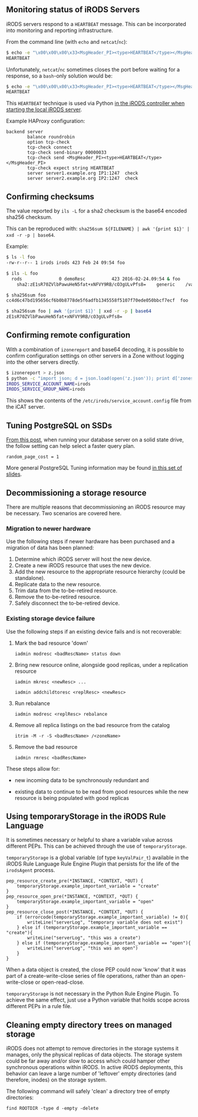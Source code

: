 ## Monitoring status of iRODS Servers

iRODS servers respond to a `HEARTBEAT` message.  This can be incorporated into monitoring and reporting infrastructure.

From the command line (with `echo` and `netcat`/`nc`):
```bash
$ echo -e "\x00\x00\x00\x33<MsgHeader_PI><type>HEARTBEAT</type></MsgHeader_PI>" | nc localhost 1247
HEARTBEAT
```

Unfortunately, `netcat`/`nc` sometimes closes the port before waiting for a response, so a `bash`-only solution would be:

```bash
$ echo -e "\x00\x00\x00\x33<MsgHeader_PI><type>HEARTBEAT</type></MsgHeader_PI>" | (exec 3<>/dev/tcp/127.0.0.1/1247; cat >&3; cat <&3; exec 3<&-)
HEARTBEAT
```

This `HEARTBEAT` technique is used via Python [in the iRODS controller when starting the local iRODS server](https://github.com/irods/irods/blob/a4c97f8a65bd8d2b5d7a505612f2d9d670d33957/scripts/irods/controller.py#L103-L113).

Example HAProxy configuration:
```
backend server
        balance roundrobin
        option tcp-check
        tcp-check connect
        tcp-check send-binary 00000033
        tcp-check send <MsgHeader_PI><type>HEARTBEAT</type></MsgHeader_PI>
        tcp-check expect string HEARTBEAT
        server server1.example.org IP1:1247  check
        server server2.example.org IP2:1247  check
```

## Confirming checksums

The value reported by `ils -L` for a sha2 checksum is the base64 encoded sha256 checksum.

This can be reproduced with: `sha256sum ${FILENAME} | awk '{print $1}' | xxd -r -p | base64`.

Example:
~~~bash
$ ls -l foo
-rw-r--r-- 1 irods irods 423 Feb 24 09:54 foo

$ ils -L foo
  rods              0 demoResc          423 2016-02-24.09:54 & foo
    sha2:zE1sR70ZVlbPawuHeN5fat+xNFVY9RB/cO3gULvPfs8=    generic    /var/lib/irods/Vault/home/rods/foo

$ sha256sum foo
cc4d6c47bd195656cf6b0b8778de5f6adfb1345558f5107f70ede050bbcf7ecf  foo

$ sha256sum foo | awk '{print $1}' | xxd -r -p | base64
zE1sR70ZVlbPawuHeN5fat+xNFVY9RB/cO3gULvPfs8=
~~~

## Confirming remote configuration

With a combination of `izonereport` and base64 decoding, it is possible to confirm configuration settings on other servers in a Zone without logging into the other servers directly.

~~~bash
$ izonereport > z.json
$ python -c "import json; d = json.load(open('z.json')); print d['zones'][0]['icat_server']['configuration_directory']['files'][4]['contents']" | base64 --decode
IRODS_SERVICE_ACCOUNT_NAME=irods
IRODS_SERVICE_GROUP_NAME=irods
~~~

This shows the contents of the `/etc/irods/service_account.config` file from the iCAT server.

## Tuning PostgreSQL on SSDs

[From this post](https://amplitude.engineering/how-a-single-postgresql-config-change-improved-slow-query-performance-by-50x-85593b8991b0), when running your database server on a solid state drive, the follow setting can help select a faster query plan.

~~~
random_page_cost = 1
~~~

More general PostgreSQL Tuning information may be found [in this set of slides](https://speakerdeck.com/ongres/postgresql-configuration-for-humans).

## Decommissioning a storage resource

There are multiple reasons that decommissioning an iRODS resource may be necessary.  Two scenarios are covered here.

### Migration to newer hardware

Use the following steps if newer hardware has been purchased and a migration of data has been planned:

1. Determine which iRODS server will host the new device.
2. Create a new iRODS resource that uses the new device.
3. Add the new resource to the appropriate resource hierarchy (could be standalone).
4. Replicate data to the new resource.
5. Trim data from the to-be-retired resource.
6. Remove the to-be-retired resource.
7. Safely disconnect the to-be-retired device.

### Existing storage device failure

Use the following steps if an existing device fails and is not recoverable:

1. Mark the bad resource 'down'

    `iadmin modresc <badRescName> status down`

2. Bring new resource online, alongside good replicas, under a replication resource

    `iadmin mkresc <newResc> ...`

    `iadmin addchildtoresc <replResc> <newResc>`

3. Run rebalance

    `iadmin modresc <replResc> rebalance`

4. Remove all replica listings on the bad resource from the catalog

    `itrim -M -r -S <badRescName> /<zoneName>`


5. Remove the bad resource

    `iadmin rmresc <badRescName>`

These steps allow for:

 - new incoming data to be synchronously redundant and

 - existing data to continue to be read from good resources while the new resource is being populated with good replicas

## Using temporaryStorage in the iRODS Rule Language

It is sometimes necessary or helpful to share a variable value across different PEPs.  This can be achieved through the use of `temporaryStorage`.

`temporaryStorage` is a global variable (of type `keyValPair_t`) available in the iRODS Rule Language Rule Engine Plugin that persists for the life of the `irodsAgent` process.

```
pep_resource_create_pre(*INSTANCE, *CONTEXT, *OUT) {
    temporaryStorage.example_important_variable = "create"
}
pep_resource_open_pre(*INSTANCE, *CONTEXT, *OUT) {
    temporaryStorage.example_important_variable = "open"
}
pep_resource_close_post(*INSTANCE, *CONTEXT, *OUT) {
    if (errorcode(temporaryStorage.example_important_variable) != 0){
        writeLine("serverLog", "temporary variable does not exist")
    } else if (temporaryStorage.example_important_variable == "create"){
        writeLine("serverLog", "this was a create")
    } else if (temporaryStorage.example_important_variable == "open"){
        writeLine("serverLog", "this was an open")
    }
}
```

When a data object is created, the close PEP could now 'know' that it was part of a create-write-close series of file operations, rather than an open-write-close or open-read-close.


`temporaryStorage` is not necessary in the Python Rule Engine Plugin.  To achieve the same effect, just use a Python variable that holds scope across different PEPs in a rule file.

## Cleaning empty directory trees on managed storage

iRODS does not attempt to remove directories in the storage systems it manages, only the physical replicas of data objects.
The storage system could be far away and/or slow to access which could hamper other synchronous operations within iRODS.
In active iRODS deployments, this behavior can leave a large number of 'leftover' empty directories (and therefore, inodes) on the storage system.

The following command will safely 'clean' a directory tree of empty directories:

```
find ROOTDIR -type d -empty -delete
```
